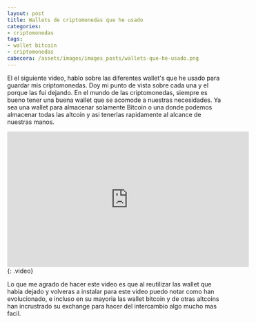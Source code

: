 ```yaml
---
layout: post
title: Wallets de criptomonedas que he usado
categories:
- criptomonedas
tags:
- wallet bitcoin
- criptomonedas
cabecera: /assets/images/images_posts/wallets-que-he-usado.png
---
```

El el siguiente video, hablo sobre las diferentes wallet's que he usado para guardar mis criptomonedas. Doy mi punto de vista sobre cada una y el porque las fui dejando. En el mundo de las criptomonedas, siempre es bueno tener una buena wallet que se acomode a nuestras necesidades. Ya sea una wallet para almacenar solamente Bitcoin o una donde podemos almacenar todas las altcoin y asi tenerlas rapidamente al alcance de nuestras manos.

<iframe width="560" height="315" src="https://www.youtube.com/embed/S0wyGGt8w8E" frameborder="0" allow="accelerometer; autoplay; encrypted-media; gyroscope; picture-in-picture" allowfullscreen></iframe>
{: .video}

Lo que me agrado de hacer este video es que al reutilizar las wallet que habia dejado y volveras a instalar para este video puedo notar como han evolucionado, e incluso en su mayoria las wallet bitcoin y de otras altcoins han incrustrado su exchange para hacer del intercambio algo mucho mas facil.
